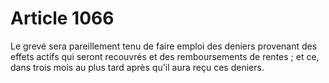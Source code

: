 # Article 1066

Le grevé sera pareillement tenu de faire emploi des deniers provenant des effets actifs qui seront recouvrés et des remboursements de rentes ; et ce, dans trois mois au plus tard après qu'il aura reçu ces deniers.